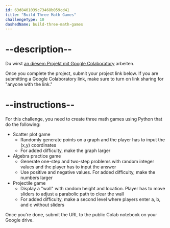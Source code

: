 ```yaml
---
id: 63d8401039c73468b059cd41
title: "Build Three Math Games"
challengeType: 10
dashedName: build-three-math-games
---
```


# --description--

Du wirst <a href="https://colab.research.google.com/#create=true" target="_blank" rel="noopener noreferrer nofollow">an diesem Projekt mit Google Colaboratory</a> arbeiten.

Once you complete the project, submit your project link below. If you are submitting a Google Colaboratory link, make sure to turn on link sharing for "anyone with the link."

# --instructions--

For this challenge, you need to create three math games using Python that do the following:

- Scatter plot game
  - Randomly generate points on a graph and the player has to input the (x,y) coordinates
  - For added difficulty, make the graph larger
- Algebra practice game
  - Generate one-step and two-step problems with random integer values and the player has to input the answer
  - Use positive and negative values. For added difficulty, make the numbers larger
- Projectile game
  - Display a "wall" with random height and location. Player has to move sliders to adjust a parabolic path to clear the wall
  - For added difficulty, make a second level where players enter a, b, and c without sliders

Once you're done, submit the URL to the public Colab notebook on your Google drive.

